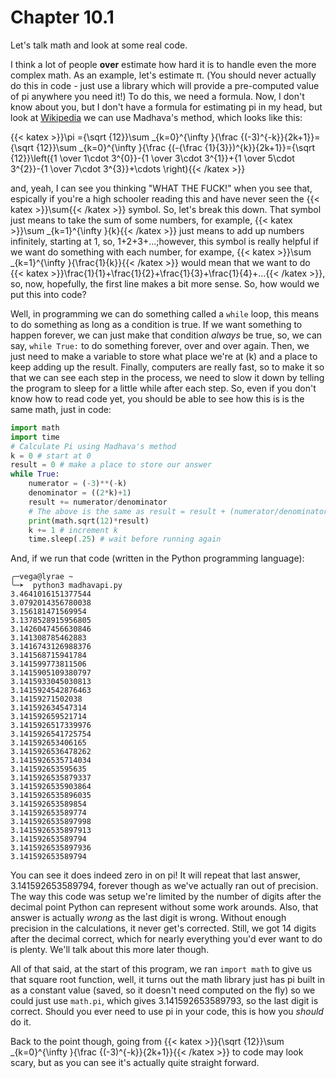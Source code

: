 # Chapter 10.1

Let's talk math and look at some real code.

I think a lot of people **over** estimate how hard it is to handle even the more complex math. As an example, let's estimate π. (You should never actually do this in code - just use a library which will provide a pre-computed value of pi anywhere you need it!) To do this, we need a formula. Now, I don't know about you, but I don't have a formula for estimating pi in my head, but look at [Wikipedia](https://en.wikipedia.org/wiki/Approximations_of_%CF%80) we can use Madhava's method, which looks like this:

{{< katex >}}\pi ={\sqrt {12}}\sum _{k=0}^{\infty }{\frac {(-3)^{-k}}{2k+1}}={\sqrt {12}}\sum _{k=0}^{\infty }{\frac {(-{\frac {1}{3}})^{k}}{2k+1}}={\sqrt {12}}\left({1 \over 1\cdot 3^{0}}-{1 \over 3\cdot 3^{1}}+{1 \over 5\cdot 3^{2}}-{1 \over 7\cdot 3^{3}}+\cdots \right){{< /katex >}}

and, yeah, I can see you thinking "WHAT THE FUCK!" when you see that, espically if you're a high schooler reading this and have never seen the {{< katex >}}\sum{{< /katex >}} symbol. So, let's break this down. That symbol just means to take the sum of some numbers, for example, {{< katex >}}\sum _{k=1}^{\infty }{k}{{< /katex >}} just means to add up numbers infinitely, starting at 1, so, 1+2+3+...;however, this symbol is really helpful if we want do something with each number, for exampe, {{< katex >}}\sum _{k=1}^{\infty }{\frac{1}{k}}{{< /katex >}} would mean that we want to do {{< katex >}}\frac{1}{1}+\frac{1}{2}+\frac{1}{3}+\frac{1}{4}+...{{< /katex >}}, so, now, hopefully, the first line makes a bit more sense. So, how would we put this into code?

Well, in programming we can do something called a `while` loop, this means to do something as long as a condition is true. If we want something to happen forever, we can just make that condition *always* be true, so, we can say, `while True:` to do something forever, over and over again. Then, we just need to make a variable to store what place we're at (k) and a place to keep adding up the result. Finally, computers are really fast, so to make it so that we can see each step in the process, we need to slow it down by telling the program to sleep for a little while after each step. So, even if you don't know how to read code yet, you should be able to see how this is is the same math, just in code:

```python
import math
import time
# Calculate Pi using Madhava's method
k = 0 # start at 0
result = 0 # make a place to store our answer
while True:
    numerator = (-3)**(-k)
    denominator = ((2*k)+1)
    result += numerator/denominator 
    # The above is the same as result = result + (numerator/denominator)
    print(math.sqrt(12)*result)
    k += 1 # increment k
    time.sleep(.25) # wait before running again
```

And, if we run that code (written in the Python programming language):

```
╭─vega@lyrae ~  
╰─➤  python3 madhavapi.py
3.4641016151377544
3.0792014356780038
3.156181471569954
3.1378528915956805
3.1426047456630846
3.141308785462883
3.1416743126988376
3.141568715941784
3.141599773811506
3.1415905109380797
3.1415933045030813
3.1415924542876463
3.14159271502038
3.141592634547314
3.141592659521714
3.1415926517339976
3.1415926541725754
3.141592653406165
3.1415926536478262
3.1415926535714034
3.141592653595635
3.1415926535879337
3.1415926535903864
3.1415926535896035
3.141592653589854
3.141592653589774
3.1415926535897998
3.1415926535897913
3.141592653589794
3.1415926535897936
3.141592653589794
```

You can see it does indeed zero in on pi! It will repeat that last answer, 3.141592653589794, forever though as we've actually ran out of precision. The way this code was setup we're limited by the number of digits after the decimal point Python can represent without some work arounds. Also, that answer is actually *wrong* as the last digit is wrong. Without enough precision in the calculations, it never get's corrected. Still, we got 14 digits after the decimal correct, which for nearly everything you'd ever want to do is plenty. We'll talk about this more later though.

All of that said, at the start of this program, we ran `import math` to give us that square root function, well, it turns out the math library just has pi built in as a constant value (saved, so it doesn't need computed on the fly) so we could just use `math.pi`, which gives 3.141592653589793, so the last digit is correct. Should you ever need to use pi in your code, this is how you *should* do it.

Back to the point though, going from {{< katex >}}{\sqrt {12}}\sum _{k=0}^{\infty }{\frac {(-3)^{-k}}{2k+1}}{{< /katex >}} to code may look scary, but as you can see it's actually quite straight forward.

